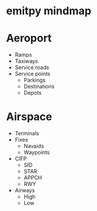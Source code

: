 # emitpy mindmap

# Aeroport
- Ramps
- Taxiways
- Service roads
- Service points
    - Parkings
    - Destinations
    - Depots

# Airspace
- Terminals
- Fixes
    - Navaids
    - Waypoints
- CIFP
    - SID
    - STAR
    - APPCH
    - RWY
- Airways
    - High
    - Low
